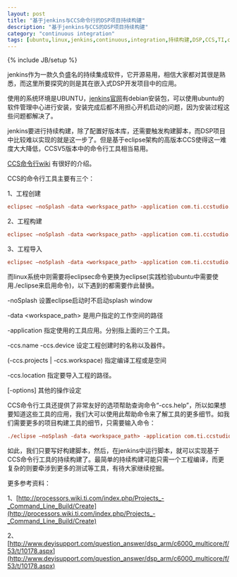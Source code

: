 ```yaml
---
layout: post
title: "基于jenkins与CCS命令行的DSP项目持续构建"
description: "基于jenkins与CCS的DSP项目持续构建"
category: "continuous integration"
tags: [ubuntu,linux,jenkins,continuous,integration,持续构建,DSP,CCS,TI,code composer studio,命令行,安装,配置]
---
```

{% include JB/setup %}

jenkins作为一款久负盛名的持续集成软件，它开源易用，相信大家都对其很是熟悉，而这里所要探究的则是其在嵌入式DSP开发项目中的应用。

使用的系统环境是UBUNTU，[jenkins官网](http://jenkins-ci.org/)有debian安装包，可以使用ubuntu的软件管理中心进行安装，安装完成后都不用担心开机启动的问题，因为安装过程这些问题都解决了。

<!--break-->

jenkins要进行持续构建，除了配置好版本库，还需要触发构建脚本，而DSP项目中比较难以实现的就是这一步了。但是基于eclipse架构的高版本CCS使得这一难度大大降低，CCSV5版本中的命令行工具相当易用。

[CCS命令行wiki](http://processors.wiki.ti.com/index.php/Projects_-_Command_Line_Build/Create) 有很好的介绍。

CCS的命令行工具主要有三个：

1、工程创建

```ini
eclipsec –noSplash -data <workspace_path> -application com.ti.ccstudio.apps.projectCreate -ccs.name -ccs.device [-options]
```

2、工程构建

```ini
eclipsec –noSplash -data <workspace_path> -application com.ti.ccstudio.apps.projectBuild (-ccs.projects | -ccs.workspace) [-options]
```

3、工程导入

```ini
eclipsec –noSplash -data <workspace_path> -application com.ti.ccstudio.apps.projectImport -ccs.location [-options]
```

而linux系统中则需要将eclipsec命令更换为eclipse(实践检验ubuntu中需要使用./eclipse来启用命令)，以下遇到的都需要作此替换。

-noSplash 设置eclipse启动时不启动splash window

-data <workspace_path> 是用户指定的工作空间的路径

-application 指定使用的工具应用。分别指上面的三个工具。

-ccs.name -ccs.device 设定工程创建时的名称以及器件。

(-ccs.projects | -ccs.workspace) 指定编译工程或是空间

-ccs.location 指定要导入工程的路径。

[-options] 其他的操作设定

CCS命令行工具还提供了非常友好的选项帮助查询命令“-ccs.help”，所以如果想要知道这些工具的应用，我们大可以使用此帮助命令来了解工具的更多细节。如我们需要更多的项目构建工具的细节，只需要输入命令：

```ini
./eclipse –noSplash -data <workspace_path> -application com.ti.ccstudio.apps.projectBuild -ccs.help
```

如此，我们只要写好构建脚本，然后，在jenkins中运行脚本，就可以实现基于CCS命令行工具的持续构建了。最简单的持续构建可能只需一个工程编译，而更复杂的则要牵涉到更多的测试等工具，有待大家继续挖掘。

更多参考资料：

1、[http://processors.wiki.ti.com/index.php/Projects_-_Command_Line_Build/Create](http://processors.wiki.ti.com/index.php/Projects_-_Command_Line_Build/Create)

2、[http://www.deyisupport.com/question_answer/dsp_arm/c6000_multicore/f/53/t/10178.aspx](http://www.deyisupport.com/question_answer/dsp_arm/c6000_multicore/f/53/t/10178.aspx)

